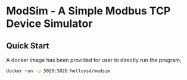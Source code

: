 # ModSim - A Simple Modbus TCP Device Simulator

## Quick Start

A docker image has been provided for user to directly run the program, 

  ```bash
  docker run -p 5020:5020 helloysd/modsim
  ```
